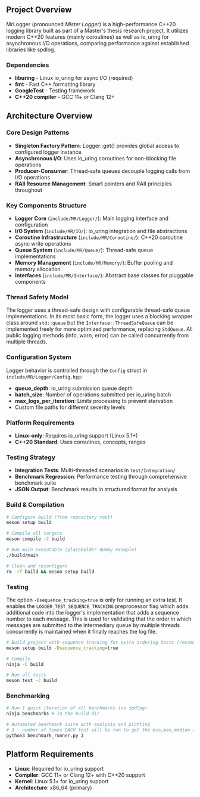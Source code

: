 ## Project Overview

MrLogger (pronounced *Mister Logger*) is a high-performance C++20 logging library built as part of a Master's thesis research project. It utilizes modern C++20 features (mainly coroutines) as well as io_uring for asynchronous I/O operations, comparing performance against established libraries like spdlog.


### Dependencies
- **liburing** - Linux io_uring for async I/O (required)
- **fmt** - Fast C++ formatting library
- **GoogleTest** - Testing framework
- **C++20 compiler** - GCC 11+ or Clang 12+

## Architecture Overview

### Core Design Patterns
- **Singleton Factory Pattern**: Logger::get() provides global access to configured logger instance
- **Asynchronous I/O**: Uses io_uring coroutines for non-blocking file operations
- **Producer-Consumer**: Thread-safe queues decouple logging calls from I/O operations
- **RAII Resource Management**: Smart pointers and RAII principles throughout

### Key Components Structure
- **Logger Core** (`include/MR/Logger/`): Main logging interface and configuration
- **I/O System** (`include/MR/IO/`): io_uring integration and file abstractions  
- **Coroutine Infrastructure** (`include/MR/Coroutine/`): C++20 coroutine async write operations
- **Queue System** (`include/MR/Queue/`): Thread-safe queue implementations
- **Memory Management** (`include/MR/Memory/`): Buffer pooling and memory allocation
- **Interfaces** (`include/MR/Interface/`): Abstract base classes for pluggable components

### Thread Safety Model
The logger uses a thread-safe design with configurable thread-safe queue implementations. In its most basic form, the logger uses a blocking wrapper class around `std::queue` but the `Interface::ThreadSafeQueue` can be implemented freely for more optimized performance, replacing `StdQueue`. All public logging methods (info, warn, error) can be called concurrently from multiple threads.

### Configuration System
Logger behavior is controlled through the `Config` struct in `include/MR/Logger/Config.hpp`:
- **queue_depth**: io_uring submission queue depth
- **batch_size**: Number of operations submitted per io_uring batch
- **max_logs_per_iteration**: Limits processing to prevent starvation
- Custom file paths for different severity levels

### Platform Requirements
- **Linux-only**: Requires io_uring support (Linux 5.1+)
- **C++20 Standard**: Uses coroutines, concepts, ranges

### Testing Strategy
- **Integration Tests**: Multi-threaded scenarios in `test/Integration/`
- **Benchmark Regression**: Performance testing through comprehensive benchmark suite
- **JSON Output**: Benchmark results in structured format for analysis


### Build & Compilation
```bash
# Configure build (from repository root)
meson setup build

# Compile all targets
meson compile -C build

# Run main executable (placeholder dummy example)
./build/main

# Clean and reconfigure
rm -rf build && meson setup build
```

### Testing
The option `-Dsequence_tracking=true` is only for running an extra test. It enables the `LOGGER_TEST_SEQUENCE_TRACKING` preprocessor flag which adds additional code into the logger's implementation that adds a sequence number to each message. This is used for validating that the order in which messages are submitted to the intermediary queue
by multiple threads concurrently is maintained when it finally reaches the log file. 

```bash
# Build project with sequence tracking for extra ordering tests (recommended when testing)
meson setup build -Dsequence_tracking=true

# Compile 
ninja -C build

# Run all tests
meson test -C build
```

### Benchmarking
```bash
# Run 1 quick iteration of all benchmarks (vs spdlog)
ninja benchmarks # in the build dir

# Automated benchmark suite with analysis and plotting
# 3 - number of times EACH test will be run to get the min,max,median and avg time
python3 benchmark_runner.py 3
```

## Platform Requirements

- **Linux**: Required for io_uring support
- **Compiler**: GCC 11+ or Clang 12+ with C++20 support
- **Kernel**: Linux 5.1+ for io_uring support
- **Architecture**: x86_64 (primary)
